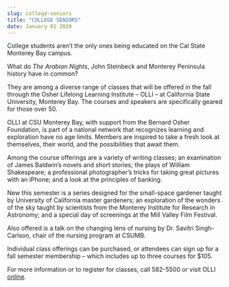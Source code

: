 ```yaml
---
slug: college-seniors
title: "COLLEGE SENIORS"
date: January 01 2020
---
```


<p>College students aren’t the only ones being educated on the Cal State Monterey Bay campus.</p><p>What do <em>The Arabian Nights</em>, John Steinbeck and Monterey Peninsula history have in common?
</p><p>They are among a diverse range of classes that will be offered in the fall through the Osher Lifelong Learning Institute – OLLI – at California State University, Monterey Bay. The courses and speakers are specifically geared for those over 50.
</p><p>OLLI at CSU Monterey Bay, with support from the Bernard Osher Foundation, is part of a national network that recognizes learning and exploration have no age limits. Members are inspired to take a fresh look at themselves, their world, and the possibilities that await them.
</p><p>Among the course offerings are a variety of writing classes; an examination of James Baldwin’s novels and short stories; the plays of William Shakespeare; a professional photographer’s tricks for taking great pictures with an iPhone; and a look at the principles of banking.

New this semester is a series designed for the small&#45;space gardener taught by University of California master gardeners; an exploration of the wonders of the sky taught by scientists from the Monterey Institute for Research in Astronomy; and a special day of screenings at the Mill Valley Film Festival.

Also offered is a talk on the changing lens of nursing by Dr. Savitri Singh&#45;Carlson, chair of the nursing program at CSUMB.

Individual class offerings can be purchased, or attendees can sign up for a fall semester membership – which includes up to three courses for $105.
</p><p>For more information or to register for classes, call 582&#45;5500 or visit OLLI <a href="https://csumb.edu/olli">online</a>.
</p>
